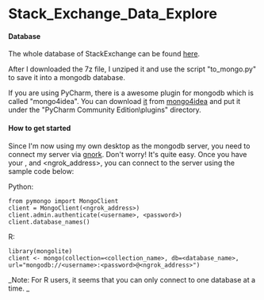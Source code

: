 # Stack_Exchange_Data_Explore

#### Database 
The whole database of StackExchange can be found <a href="https://archive.org/details/stackexchange">here</a>.    

After I downloaded the 7z file, I unziped it and use the script "to_mongo.py" to save it into a mongodb database.    

If you are using PyCharm, there is a awesome plugin for mongodb which is called "mongo4idea". 
You can download <a href="https://github.com/dboissier/mongo4idea/raw/master/snapshot/mongo4idea-0.8.0-idea2016-distribution.zip">it</a> 
from <a href="https://github.com/dboissier/mongo4idea">mongo4idea</a> and put it under the "PyCharm Community Edition\plugins" directory.


#### How to get started  
Since I'm now using my own desktop as the mongodb server, you need to connect my server via <a href="https://ngrok.com/">gnork</a>. Don't worry! It's quite easy. 
Once you have your <username>, <password> and <ngrok_address>, you can connect to the server using the sample code below:  

Python:  
~~~~
from pymongo import MongoClient
client = MongoClient(<ngrok_address>)
client.admin.authenticate(<username>, <password>)
client.database_names()
~~~~

R:  
~~~~
library(mongolite)
client <- mongo(collection=<collection_name>, db=<database_name>, url="mongodb://<username>:<password>@<ngrok_address>")
~~~~

_Note: For R users, it seems that you can only connect to one database at a time. _